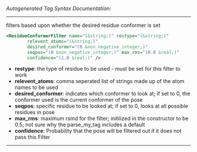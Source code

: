 <!-- THIS IS AN AUTOGENERATED FILE: Don't edit it directly, instead change the schema definition in the code itself. -->

_Autogenerated Tag Syntax Documentation:_

---
filters based upon whether the desired residue conformer is set

```xml
<ResidueConformerFilter name="(&string;)" restype="(&string;)"
        relevent_atoms="(&string;)"
        desired_conformer="(0 &non_negative_integer;)"
        seqpos="(0 &non_negative_integer;)" max_rms="(0.0 &real;)"
        confidence="(1.0 &real;)" />
```

-   **restype**: the type of residue to be used - must be set for this filter to work
-   **relevent_atoms**: comma seperated list of strings made up of the atom names to be used
-   **desired_conformer**: indicates which conformer to look at; if set to 0, the conformer used is the current conformer of the pose
-   **seqpos**: specific residue to be looked at; if set to 0, looks at all possible residues in pose
-   **max_rms**: maximum rsmd for the filter; initilized in the constructor to be 0.5; not sure why the parse_my_tag includes a default
-   **confidence**: Probability that the pose will be filtered out if it does not pass this Filter

---
